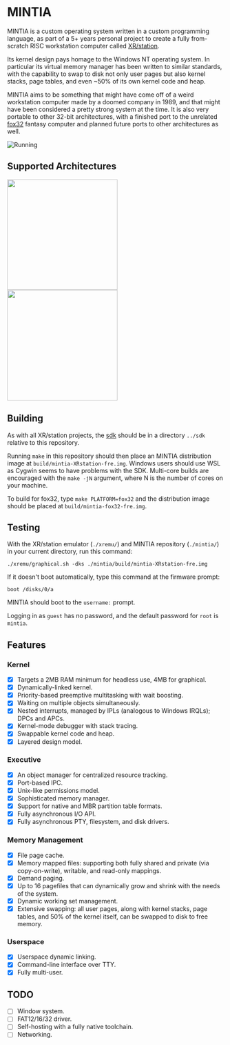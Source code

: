 # MINTIA

MINTIA is a custom operating system written in a custom programming language, as
part of a 5+ years personal project to create a fully from-scratch RISC
workstation computer called [XR/station](https://github.com/xrarch/xremu).

Its kernel design pays homage to the Windows NT operating system. In particular
its virtual memory manager has been written to similar standards, with the
capability to swap to disk not only user pages but also kernel stacks, page
tables, and even ~50% of its own kernel code and heap.

MINTIA aims to be something that might have come off of a weird workstation
computer made by a doomed company in 1989, and that might have been considered
a pretty strong system at the time. It is also very portable to other
32-bit architectures, with a finished port to the unrelated [fox32](https://github.com/fox32-arch/fox32)
fantasy computer and planned future ports to other architectures as well.

![Running](https://raw.githubusercontent.com/xrarch/mintia/main/screenshot.png)

## Supported Architectures

<a href="https://github.com/xrarch/xremu"><img src="https://raw.githubusercontent.com/xrarch/mintia/main/badge-17032.png" width="256"></a>
<a href="https://github.com/fox32-arch/fox32"><img src="https://raw.githubusercontent.com/xrarch/mintia/main/badge-fox32.png" width="256"></a>

## Building

As with all XR/station projects, the [sdk](http://github.com/xrarch/sdk) should
be in a directory `../sdk` relative to this repository.

Running `make` in this repository should then place an MINTIA distribution image
at `build/mintia-XRstation-fre.img`. Windows users should use WSL as Cygwin
seems to have problems with the SDK. Multi-core builds are encouraged with the
`make -jN` argument, where N is the number of cores on your machine.

To build for fox32, type `make PLATFORM=fox32` and the distribution image should
be placed at `build/mintia-fox32-fre.img`.

## Testing

With the XR/station emulator (`./xremu/`) and MINTIA repository (`./mintia/`) in your current directory, run this command:

`./xremu/graphical.sh -dks ./mintia/build/mintia-XRstation-fre.img`

If it doesn't boot automatically, type this command at the firmware prompt:

`boot /disks/0/a`

MINTIA should boot to the `username:` prompt.

Logging in as `guest` has no password, and the default password for `root` is `mintia`.

## Features

### Kernel

- [x] Targets a 2MB RAM minimum for headless use, 4MB for graphical.
- [x] Dynamically-linked kernel.
- [x] Priority-based preemptive multitasking with wait boosting.
- [x] Waiting on multiple objects simultaneously.
- [x] Nested interrupts, managed by IPLs (analogous to Windows IRQLs); DPCs and APCs.
- [x] Kernel-mode debugger with stack tracing.
- [x] Swappable kernel code and heap.
- [x] Layered design model.

### Executive

- [x] An object manager for centralized resource tracking.
- [x] Port-based IPC.
- [x] Unix-like permissions model.
- [x] Sophisticated memory manager.
- [x] Support for native and MBR partition table formats.
- [x] Fully asynchronous I/O API.
- [x] Fully asynchronous PTY, filesystem, and disk drivers.

### Memory Management

- [x] File page cache.
- [x] Memory mapped files: supporting both fully shared and private (via copy-on-write), writable, and read-only mappings.
- [x] Demand paging.
- [x] Up to 16 pagefiles that can dynamically grow and shrink with the needs of the system.
- [x] Dynamic working set management.
- [x] Extensive swapping: all user pages, along with kernel stacks, page tables, and 50% of the kernel itself, can be swapped to disk to free memory.

### Userspace

- [x] Userspace dynamic linking.
- [x] Command-line interface over TTY.
- [x] Fully multi-user.

## TODO

- [ ] Window system.
- [ ] FAT12/16/32 driver.
- [ ] Self-hosting with a fully native toolchain.
- [ ] Networking.